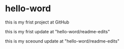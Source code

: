 # hello-word
this is my frist project at GitHub

this is my frist update at "hello-word/readme-edits"  

this is my sceound update at "hello-word/readme-edits"  
